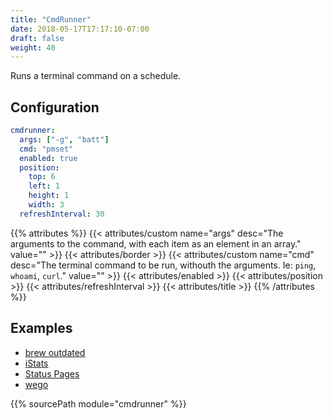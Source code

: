 ```yaml
---
title: "CmdRunner"
date: 2018-05-17T17:17:10-07:00
draft: false
weight: 40
---
```


Runs a terminal command on a schedule.

## Configuration

```yaml
cmdrunner:
  args: ["-g", "batt"]
  cmd: "pmset"
  enabled: true
  position:
    top: 6
    left: 1
    height: 1
    width: 3
  refreshInterval: 30
```

{{% attributes %}}
  {{< attributes/custom name="args" desc="The arguments to the command, with each item as an element in an array." value="" >}}
  {{< attributes/border >}}
  {{< attributes/custom name="cmd" desc="The terminal command to be run, withouth the arguments. Ie: `ping`, `whoami`, `curl`." value="" >}}
  {{< attributes/enabled >}}
  {{< attributes/position >}}
  {{< attributes/refreshInterval >}}
  {{< attributes/title >}}
{{% /attributes %}}

## Examples

* [brew outdated](/modules/cmdrunner/brew_outdated)
* [iStats](/modules/cmdrunner/istats)
* [Status Pages](/modules/cmdrunner/statuspages)
* [wego](/modules/cmdrunner/wego)

{{% sourcePath module="cmdrunner" %}}